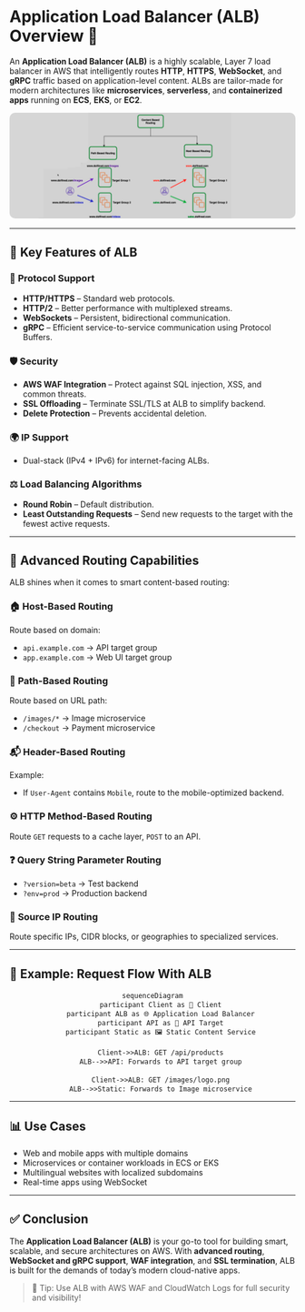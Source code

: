 # **Application Load Balancer (ALB) Overview 🔄**

An **Application Load Balancer (ALB)** is a highly scalable, Layer 7 load balancer in AWS that intelligently routes **HTTP**, **HTTPS**, **WebSocket**, and **gRPC** traffic based on application-level content. ALBs are tailor-made for modern architectures like **microservices**, **serverless**, and **containerized apps** running on **ECS**, **EKS**, or **EC2**.

<div style="text-align: center;">
    <img src="images/alb-routing.png" style="border-radius: 10px;" alt="ALB Routing" />
</div>

---

## **🚀 Key Features of ALB**

### 🔗 **Protocol Support**

- **HTTP/HTTPS** – Standard web protocols.
- **HTTP/2** – Better performance with multiplexed streams.
- **WebSockets** – Persistent, bidirectional communication.
- **gRPC** – Efficient service-to-service communication using Protocol Buffers.

### 🛡️ **Security**

- **AWS WAF Integration** – Protect against SQL injection, XSS, and common threats.
- **SSL Offloading** – Terminate SSL/TLS at ALB to simplify backend.
- **Delete Protection** – Prevents accidental deletion.

### 🌍 **IP Support**

- Dual-stack (IPv4 + IPv6) for internet-facing ALBs.

### ⚖️ **Load Balancing Algorithms**

- **Round Robin** – Default distribution.
- **Least Outstanding Requests** – Send new requests to the target with the fewest active requests.

---

## **🧠 Advanced Routing Capabilities**

ALB shines when it comes to smart content-based routing:

### 🏠 **Host-Based Routing**

Route based on domain:

- `api.example.com` → API target group
- `app.example.com` → Web UI target group

### 📁 **Path-Based Routing**

Route based on URL path:

- `/images/*` → Image microservice
- `/checkout` → Payment microservice

### 📬 **Header-Based Routing**

Example:

- If `User-Agent` contains `Mobile`, route to the mobile-optimized backend.

### ⚙️ **HTTP Method-Based Routing**

Route `GET` requests to a cache layer, `POST` to an API.

### ❓ **Query String Parameter Routing**

- `?version=beta` → Test backend
- `?env=prod` → Production backend

### 📍 **Source IP Routing**

Route specific IPs, CIDR blocks, or geographies to specialized services.

---

## **🔄 Example: Request Flow With ALB**

<div style="text-align: center;">

```mermaid
sequenceDiagram
    participant Client as 👤 Client
    participant ALB as 🌐 Application Load Balancer
    participant API as 🧠 API Target
    participant Static as 🖼️ Static Content Service

    Client->>ALB: GET /api/products
    ALB-->>API: Forwards to API target group

    Client->>ALB: GET /images/logo.png
    ALB-->>Static: Forwards to Image microservice
```

</div>

---

## **📊 Use Cases**

- Web and mobile apps with multiple domains
- Microservices or container workloads in ECS or EKS
- Multilingual websites with localized subdomains
- Real-time apps using WebSocket

---

## **✅ Conclusion**

The **Application Load Balancer (ALB)** is your go-to tool for building smart, scalable, and secure architectures on AWS. With **advanced routing**, **WebSocket and gRPC support**, **WAF integration**, and **SSL termination**, ALB is built for the demands of today’s modern cloud-native apps.

> 🔐 Tip: Use ALB with AWS WAF and CloudWatch Logs for full security and visibility!
